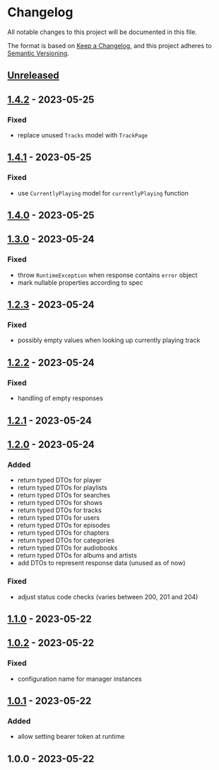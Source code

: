 # Changelog

All notable changes to this project will be documented in this file.

The format is based on [Keep a Changelog](https://keepachangelog.com/en/1.0.0/),
and this project adheres to [Semantic Versioning](https://semver.org/spec/v2.0.0.html).

## [Unreleased]


## [1.4.2] - 2023-05-25
### Fixed
- replace unused `Tracks` model with `TrackPage`


## [1.4.1] - 2023-05-25
### Fixed
- use `CurrentlyPlaying` model for `currentlyPlaying` function


## [1.4.0] - 2023-05-25

## [1.3.0] - 2023-05-24
### Fixed
- throw `RuntimeException` when response contains `error` object
- mark nullable properties according to spec


## [1.2.3] - 2023-05-24
### Fixed
- possibly empty values when looking up currently playing track


## [1.2.2] - 2023-05-24
### Fixed
- handling of empty responses


## [1.2.1] - 2023-05-24

## [1.2.0] - 2023-05-24
### Added
- return typed DTOs for player
- return typed DTOs for playlists
- return typed DTOs for searches
- return typed DTOs for shows
- return typed DTOs for tracks
- return typed DTOs for users
- return typed DTOs for episodes
- return typed DTOs for chapters
- return typed DTOs for categories
- return typed DTOs for audiobooks
- return typed DTOs for albums and artists
- add DTOs to represent response data (unused as of now)

### Fixed
- adjust status code checks (varies between 200, 201 and 204)


## [1.1.0] - 2023-05-22

## [1.0.2] - 2023-05-22
### Fixed
- configuration name for manager instances


## [1.0.1] - 2023-05-22
### Added
- allow setting bearer token at runtime


## 1.0.0 - 2023-05-22

[Unreleased]: https://github.com/BombenProdukt/package_slug/compare/1.4.2...HEAD
[1.4.2]: https://github.com/BombenProdukt/package_slug/compare/1.4.1...1.4.2
[1.4.1]: https://github.com/BombenProdukt/package_slug/compare/1.4.0...1.4.1
[1.4.0]: https://github.com/BombenProdukt/package_slug/compare/1.3.0...1.4.0
[1.3.0]: https://github.com/BombenProdukt/package_slug/compare/1.2.3...1.3.0
[1.2.3]: https://github.com/BombenProdukt/package_slug/compare/1.2.2...1.2.3
[1.2.2]: https://github.com/BombenProdukt/package_slug/compare/1.2.1...1.2.2
[1.2.1]: https://github.com/BombenProdukt/package_slug/compare/1.2.0...1.2.1
[1.2.0]: https://github.com/BombenProdukt/package_slug/compare/1.1.0...1.2.0
[1.1.0]: https://github.com/BombenProdukt/package_slug/compare/1.0.2...1.1.0
[1.0.2]: https://github.com/BombenProdukt/package_slug/compare/1.0.1...1.0.2
[1.0.1]: https://github.com/BombenProdukt/package_slug/compare/1.0.0...1.0.1
